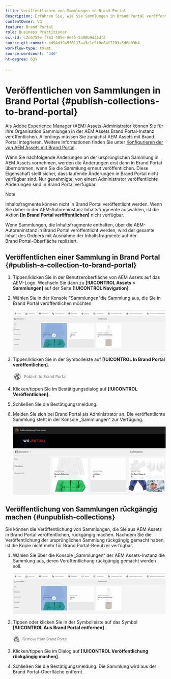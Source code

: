 ```yaml
---
title: Veröffentlichen von Sammlungen in Brand Portal
description: Erfahren Sie, wie Sie Sammlungen in Brand Portal veröffentlichen und Veröffentlichungen rückgängig machen können.
contentOwner: VG
feature: Brand Portal
role: Business Practitioner
exl-id: c2c6759e-f763-405e-9e45-5a90b9d32df2
source-git-commit: bd94d3949f0117aa3e1c9f0e84f7293a5d6b03b4
workflow-type: tm+mt
source-wordcount: '340'
ht-degree: 63%

---
```


# Veröffentlichen von Sammlungen in Brand Portal {#publish-collections-to-brand-portal}

Als Adobe Experience Manager (AEM) Assets-Administrator können Sie für Ihre Organisation Sammlungen in der AEM Assets Brand Portal-Instanz veröffentlichen. Allerdings müssen Sie zunächst AEM Assets mit Brand Portal integrieren. Weitere Informationen finden Sie unter [Konfigurieren der von AEM Assets mit Brand Portal](configure-aem-assets-with-brand-portal.md).

Wenn Sie nachfolgende Änderungen an der ursprünglichen Sammlung in AEM Assets vornehmen, werden die Änderungen erst dann in Brand Portal übernommen, wenn Sie die Sammlung erneut veröffentlichen. Diese Eigenschaft stellt sicher, dass laufende Änderungen in Brand Portal nicht verfügbar sind. Nur genehmigte, von einem Administrator veröffentlichte Änderungen sind in Brand Portal verfügbar.

>[!NOTE]
>
>Inhaltsfragmente können nicht in Brand Portal veröffentlicht werden. Wenn Sie daher in der AEM-Autoreninstanz Inhaltsfragmente auswählen, ist die Aktion **[In Brand Portal veröffentlichen]** nicht verfügbar.
>
>Wenn Sammlungen, die Inhaltsfragmente enthalten, über die AEM-Autoreninstanz in Brand Portal veröffentlicht werden, wird der gesamte Inhalt des Ordners mit Ausnahme der Inhaltsfragmente auf der Brand Portal-Oberfläche repliziert.

## Veröffentlichen einer Sammlung in Brand Portal {#publish-a-collection-to-brand-portal}

1. Tippen/klicken Sie in der Benutzeroberfläche von AEM Assets auf das AEM-Logo. Wechseln Sie dann zu **[!UICONTROL Assets > Sammlungen]** auf der Seite **[!UICONTROL Navigation]**.
2. Wählen Sie in der Konsole &quot;Sammlungen&quot;die Sammlung aus, die Sie in Brand Portal veröffentlichen möchten.

   ![Sammlung auswählen](assets/select_collection.png)

3. Tippen/klicken Sie in der Symbolleiste auf **[!UICONTROL In Brand Portal veröffentlichen]**.

   ![publish_to_bp_icon](assets/publish_to_bp_icon.png)

4. Klicken/tippen Sie im Bestätigungsdialog auf **[!UICONTROL Veröffentlichen]**.
5. Schließen Sie die Bestätigungsmeldung.
6. Melden Sie sich bei Brand Portal als Administrator an. Die veröffentlichte Sammlung steht in der Konsole „Sammlungen“ zur Verfügung.

   ![publish_collection](assets/published_collection.png)

## Veröffentlichung von Sammlungen rückgängig machen {#unpublish-collections}

Sie können die Veröffentlichung von Sammlungen, die Sie aus AEM Assets in Brand Portal veröffentlichen, rückgängig machen. Nachdem Sie die Veröffentlichung der ursprünglichen Sammlung rückgängig gemacht haben, ist die Kopie nicht mehr für Brand Portal-Benutzer verfügbar.

1. Wählen Sie über die Konsole „Sammlungen“ der AEM Assets-Instanz die Sammlung aus, deren Veröffentlichung rückgängig gemacht werden soll.

   ![select_collection-1](assets/select_collection-1.png)

2. Tippen oder klicken Sie in der Symbolleiste auf das Symbol **[!UICONTROL Aus Brand Portal entfernen]** .

   ![remove_from_bp_icon](assets/remove_from_bp_icon.png)

3. Klicken/tippen Sie im Dialog auf **[!UICONTROL Veröffentlichung rückgängig machen]**.
4. Schließen Sie die Bestätigungsmeldung. Die Sammlung wird aus der Brand Portal-Oberfläche entfernt.
